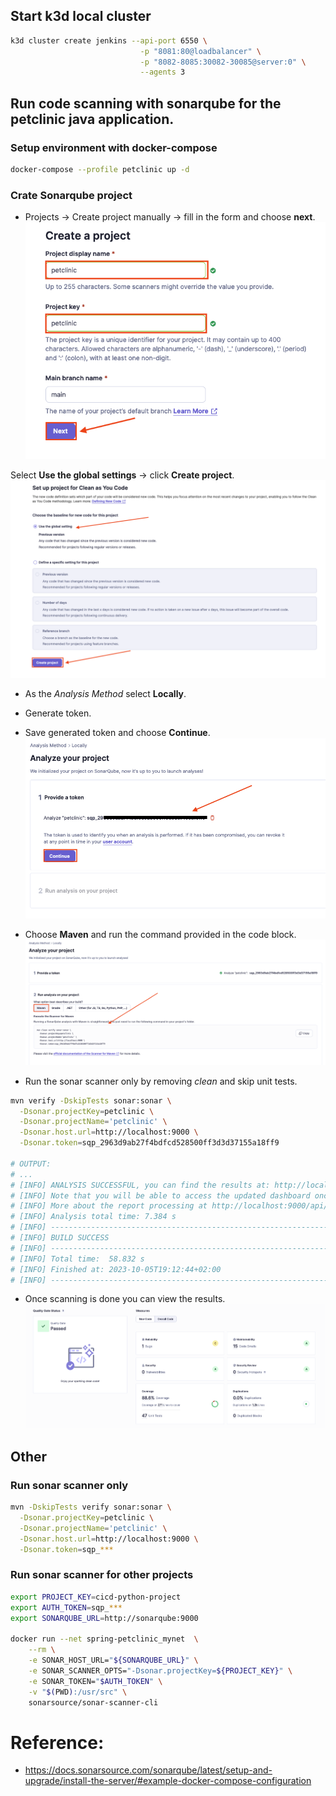 ## Start k3d local cluster
```bash
k3d cluster create jenkins --api-port 6550 \
                             -p "8081:80@loadbalancer" \
                             -p "8082-8085:30082-30085@server:0" \
                             --agents 3
```
## Run code scanning with sonarqube for the petclinic java application.
### Setup environment with docker-compose
```bash
docker-compose --profile petclinic up -d
```
### Crate Sonarqube project
- Projects -> Create project manually -> fill in the form and choose **next**.
![create-a-project](media/create-a-project.png)

Select **Use the global settings** -> click **Create project**.
![setup-project](media/setup-project.png)

- As the *Analysis Method* select **Locally**.
- Generate token.
- Save generated token and choose **Continue**.
![token](media/token.png)
- Choose **Maven** and run the command provided in the code block.
![token](media/analyze-maven.png)

- Run the sonar scanner only by removing *clean* and skip unit tests.
```bash
mvn verify -DskipTests sonar:sonar \
  -Dsonar.projectKey=petclinic \
  -Dsonar.projectName='petclinic' \
  -Dsonar.host.url=http://localhost:9000 \
  -Dsonar.token=sqp_2963d9ab27f4bdfcd528500ff3d3d37155a18ff9

# OUTPUT:
# ...
# [INFO] ANALYSIS SUCCESSFUL, you can find the results at: http://localhost:9000/dashboard?id=petclinic
# [INFO] Note that you will be able to access the updated dashboard once the server has processed the submitted analysis report
# [INFO] More about the report processing at http://localhost:9000/api/ce/task?id=AYsA09PQBP7RcWiWO5XU
# [INFO] Analysis total time: 7.384 s
# [INFO] ------------------------------------------------------------------------
# [INFO] BUILD SUCCESS
# [INFO] ------------------------------------------------------------------------
# [INFO] Total time:  58.832 s
# [INFO] Finished at: 2023-10-05T19:12:44+02:00
# [INFO] ------------------------------------------------------------------------
```
- Once scanning is done you can view the results.
![result](media/results.png)

## Other
### Run sonar scanner only
```bash
mvn -DskipTests verify sonar:sonar \
  -Dsonar.projectKey=petclinic \
  -Dsonar.projectName='petclinic' \
  -Dsonar.host.url=http://localhost:9000 \
  -Dsonar.token=sqp_***
```
### Run sonar scanner for other projects
```bash
export PROJECT_KEY=cicd-python-project
export AUTH_TOKEN=sqp_***
export SONARQUBE_URL=http://sonarqube:9000

docker run --net spring-petclinic_mynet  \
    --rm \
    -e SONAR_HOST_URL="${SONARQUBE_URL}" \
    -e SONAR_SCANNER_OPTS="-Dsonar.projectKey=${PROJECT_KEY}" \
    -e SONAR_TOKEN="$AUTH_TOKEN" \
    -v "$(PWD):/usr/src" \
    sonarsource/sonar-scanner-cli
```

# Reference:
- https://docs.sonarsource.com/sonarqube/latest/setup-and-upgrade/install-the-server/#example-docker-compose-configuration
